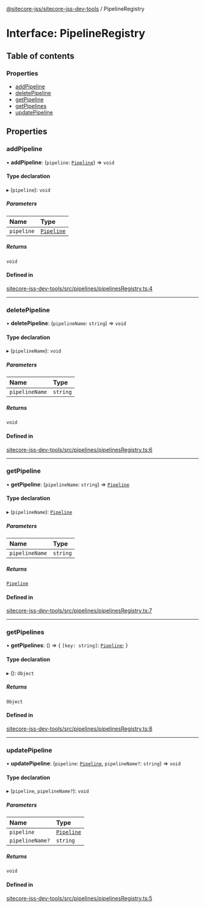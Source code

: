 [@sitecore-jss/sitecore-jss-dev-tools](../README.md) / PipelineRegistry

# Interface: PipelineRegistry

## Table of contents

### Properties

- [addPipeline](PipelineRegistry.md#addpipeline)
- [deletePipeline](PipelineRegistry.md#deletepipeline)
- [getPipeline](PipelineRegistry.md#getpipeline)
- [getPipelines](PipelineRegistry.md#getpipelines)
- [updatePipeline](PipelineRegistry.md#updatepipeline)

## Properties

### addPipeline

• **addPipeline**: (`pipeline`: [`Pipeline`](Pipeline.md)) => `void`

#### Type declaration

▸ (`pipeline`): `void`

##### Parameters

| Name | Type |
| :------ | :------ |
| `pipeline` | [`Pipeline`](Pipeline.md) |

##### Returns

`void`

#### Defined in

[sitecore-jss-dev-tools/src/pipelines/pipelinesRegistry.ts:4](https://github.com/Sitecore/jss/blob/a0d83f1b9/packages/sitecore-jss-dev-tools/src/pipelines/pipelinesRegistry.ts#L4)

___

### deletePipeline

• **deletePipeline**: (`pipelineName`: `string`) => `void`

#### Type declaration

▸ (`pipelineName`): `void`

##### Parameters

| Name | Type |
| :------ | :------ |
| `pipelineName` | `string` |

##### Returns

`void`

#### Defined in

[sitecore-jss-dev-tools/src/pipelines/pipelinesRegistry.ts:6](https://github.com/Sitecore/jss/blob/a0d83f1b9/packages/sitecore-jss-dev-tools/src/pipelines/pipelinesRegistry.ts#L6)

___

### getPipeline

• **getPipeline**: (`pipelineName`: `string`) => [`Pipeline`](Pipeline.md)

#### Type declaration

▸ (`pipelineName`): [`Pipeline`](Pipeline.md)

##### Parameters

| Name | Type |
| :------ | :------ |
| `pipelineName` | `string` |

##### Returns

[`Pipeline`](Pipeline.md)

#### Defined in

[sitecore-jss-dev-tools/src/pipelines/pipelinesRegistry.ts:7](https://github.com/Sitecore/jss/blob/a0d83f1b9/packages/sitecore-jss-dev-tools/src/pipelines/pipelinesRegistry.ts#L7)

___

### getPipelines

• **getPipelines**: () => \{ `[key: string]`: [`Pipeline`](Pipeline.md);  }

#### Type declaration

▸ (): `Object`

##### Returns

`Object`

#### Defined in

[sitecore-jss-dev-tools/src/pipelines/pipelinesRegistry.ts:8](https://github.com/Sitecore/jss/blob/a0d83f1b9/packages/sitecore-jss-dev-tools/src/pipelines/pipelinesRegistry.ts#L8)

___

### updatePipeline

• **updatePipeline**: (`pipeline`: [`Pipeline`](Pipeline.md), `pipelineName?`: `string`) => `void`

#### Type declaration

▸ (`pipeline`, `pipelineName?`): `void`

##### Parameters

| Name | Type |
| :------ | :------ |
| `pipeline` | [`Pipeline`](Pipeline.md) |
| `pipelineName?` | `string` |

##### Returns

`void`

#### Defined in

[sitecore-jss-dev-tools/src/pipelines/pipelinesRegistry.ts:5](https://github.com/Sitecore/jss/blob/a0d83f1b9/packages/sitecore-jss-dev-tools/src/pipelines/pipelinesRegistry.ts#L5)
